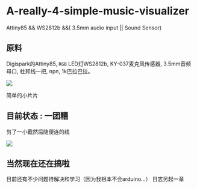 # A-really-4-simple-music-visualizer
Attiny85 &amp;&amp; WS2812b &amp;&amp;( 3.5mm audio input || Sound Sensor)

原料
----
Digispark的Attiny85, `RGB` LED灯WS2812b, KY-037麦克风传感器, 3.5mm音频母口, 杜邦线一把, npn, 1k巴拉巴拉。

![](https://github.com/EricHerilan/A-really-4-simple-music-visualizer/img/wtmass1.jpg)

简单的小片片


目前状态 : 一团糟
----

剪了一小截然后随便连的线

![](https://github.com/EricHerilan/A-really-4-simple-music-visualizer/img/wtmass1.jpg)


当然现在还在搞啦
----

目前还有不少问题待解决和学习（因为我根本不会arduino...）
日志另起一章
